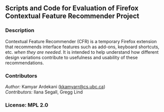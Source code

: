 ## Scripts and Code for Evaluation of Firefox Contextual Feature Recommender Project

### Description

Contextual Feature Recommender (CFR) is a temporary Firefox extension that recommends interface features such as add-ons, keyboard shortcuts, etc. *when they are needed*. It is intended to help understand how different design variations contribute to usefulness and usability of these recommendations.

### Contributors

*Author:* Kamyar Ardekani (<kkamyarr@cs.ubc.ca>)  
*Contributors:* Ilana Segall, Gregg Lind

### License: MPL 2.0


